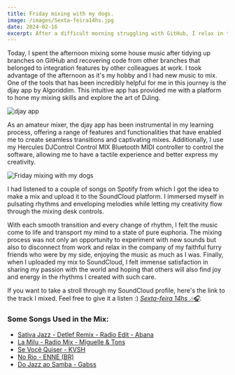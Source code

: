 ```yaml
---
title: Friday mixing with my dogs.
image: /images/Sexta-feira14hs.jpg
date: 2024-02-16
excerpt: After a difficult morning struggling with GitHub, I relax in the afternoon mixing some nice house music with my dogs.
---
```


Today, I spent the afternoon mixing some house music after tidying up branches on GitHub and recovering code from other branches that belonged to integration features by other colleagues at work. I took advantage of the afternoon as it's my hobby and I had new music to mix. One of the tools that has been incredibly helpful for me in this journey is the djay app by Algoriddim. This intuitive app has provided me with a platform to hone my mixing skills and explore the art of DJing. 

![djay app](/images/Sexta-feira14hs-3.jpg "djay app")

As an amateur mixer, the djay app has been instrumental in my learning process, offering a range of features and functionalities that have enabled me to create seamless transitions and captivating mixes. Additionally, I use my Hercules DJControl Control MIX Bluetooth MIDI controller to control the software, allowing me to have a tactile experience and better express my creativity.

![Friday mixing with my dogs](/images/Sexta-feira14hs-2.jpg "Friday mixing with my dogs")

I had listened to a couple of songs on Spotify from which I got the idea to make a mix and upload it to the SoundCloud platform. I immersed myself in pulsating rhythms and enveloping melodies while letting my creativity flow through the mixing desk controls. 

With each smooth transition and every change of rhythm, I felt the music come to life and transport my mind to a state of pure euphoria. The mixing process was not only an opportunity to experiment with new sounds but also to disconnect from work and relax in the company of my faithful furry friends who were by my side, enjoying the music as much as I was. Finally, when I uploaded my mix to SoundCloud, I felt immense satisfaction in sharing my passion with the world and hoping that others will also find joy and energy in the rhythms I created with such care.

If you want to take a stroll through my SoundCloud profile, here's the link to the track I mixed. Feel free to give it a listen :) *[Sexta-feira 14hs 🎶🎧](https://soundcloud.com/iluisdamusic/sexta-feira-14hs?si=37fd9f20da9b43e08bb34c8c69925349&utm_source=clipboard&utm_medium=text&utm_campaign=social_sharing)*.

### Some Songs Used in the Mix:
- [Sativa Jazz - Detlef Remix - Radio Edit - Abana](spotify:track:3xGNfk69tK8I9B6a8sMvS5)
- [La Milu - Radio Mix - Miguelle & Tons](spotify:track:1NqWpK1lDyvOXjCqFEvHYa)
- [Se Você Quiser - KVSH](spotify:track:5oXKJ91ULahjGcSw9AH2sC)
- [No Rio - ENNE (BR)](spotify:track:1cWcWTUjU6MgvhZuQexbck)
- [Do Jazz ao Samba - Gabss](spotify:track:3V0cS6nTNBN97pxyeWSjtt)